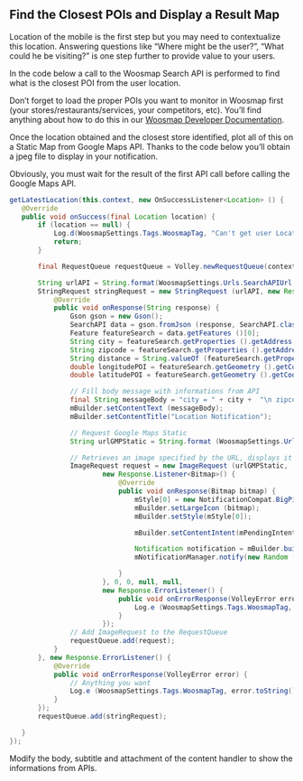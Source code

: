 ﻿
## Find the Closest POIs and Display a Result Map

Location of the mobile is the first step but you may need to contextualize this location. Answering questions like “Where might be the user?”, “What could he be visiting?” is one step further to provide value to your users.

In the code below a call to the Woosmap Search API is performed to find what is the closest POI from the user location.

Don’t forget to load the proper POIs you want to monitor in Woosmap first (your stores/restaurants/services, your competitors, etc). You’ll find anything about how to do this in our [Woosmap Developer Documentation](https://developers.woosmap.com/get-started).

 
Once the location obtained and the closest store identified, plot all of this on a Static Map from Google Maps API. Thanks to the code below you’ll obtain a jpeg file to display in your notification.

Obviously, you must wait for the result of the first API call before calling the Google Maps API.

 ```java
getLatestLocation(this.context, new OnSuccessListener<Location> () {
    @Override
    public void onSuccess(final Location location) {
        if (location == null) {
            Log.d(WoosmapSettings.Tags.WoosmapTag, "Can't get user Location");
            return;
        }

        final RequestQueue requestQueue = Volley.newRequestQueue(context);

        String urlAPI = String.format(WoosmapSettings.Urls.SearchAPIUrl, WoosmapSettings.privateKeySearchAPI, location.getLatitude(), location.getLongitude ());
        StringRequest stringRequest = new StringRequest (urlAPI, new Response.Listener<String>() {
            @Override
            public void onResponse(String response) {
                Gson gson = new Gson();
                SearchAPI data = gson.fromJson (response, SearchAPI.class);
                Feature featureSearch = data.getFeatures ()[0];
                String city = featureSearch.getProperties ().getAddress ().getCity ();
                String zipcode = featureSearch.getProperties ().getAddress ().getZipcode ();
                String distance = String.valueOf (featureSearch.getProperties ().getDistance ());
                double longitudePOI = featureSearch.getGeometry ().getCoordinates ()[0];
                double latitudePOI = featureSearch.getGeometry ().getCoordinates ()[1];

                // Fill body message with informations from API
                final String messageBody = "city = " + city +  "\n zipcode = " + zipcode + "\n distance = " + distance;
                mBuilder.setContentText (messageBody);
                mBuilder.setContentTitle("Location Notification");

                // Request Google Maps Static
                String urlGMPStatic = String.format (WoosmapSettings.Urls.GoogleMapStaticUrl,String.valueOf (location.getLatitude ()),String.valueOf (location.getLongitude ()),String.valueOf (latitudePOI),String.valueOf (longitudePOI),WoosmapSettings.privateKeyGMPStatic);

                // Retrieves an image specified by the URL, displays it in the UI.
                ImageRequest request = new ImageRequest (urlGMPStatic,
                        new Response.Listener<Bitmap>() {
                            @Override
                            public void onResponse(Bitmap bitmap) {
                                mStyle[0] = new NotificationCompat.BigPictureStyle().bigPicture(bitmap);
                                mBuilder.setLargeIcon (bitmap);
                                mBuilder.setStyle(mStyle[0]);

                                mBuilder.setContentIntent(mPendingIntent);

                                Notification notification = mBuilder.build();
                                mNotificationManager.notify(new Random ().nextInt(20), notification);

                            }
                        }, 0, 0, null, null,
                        new Response.ErrorListener() {
                            public void onErrorResponse(VolleyError error) {
                                Log.e (WoosmapSettings.Tags.WoosmapTag, error.toString() + " maps.google.com");
                            }
                        });
                // Add ImageRequest to the RequestQueue
                requestQueue.add(request);
            }
        }, new Response.ErrorListener() {
            @Override
            public void onErrorResponse(VolleyError error) {
                // Anything you want
                Log.e (WoosmapSettings.Tags.WoosmapTag, error.toString() + " search API");
            }
        });
        requestQueue.add(stringRequest);

    }
}); 
```

Modify the body, subtitle and attachment of the content handler to show the informations from APIs.
